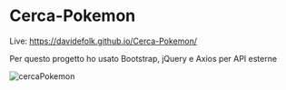 # Cerca-Pokemon 
Live: https://davidefolk.github.io/Cerca-Pokemon/

Per questo progetto ho usato Bootstrap, jQuery e Axios per API esterne 

![cercaPokemon](https://user-images.githubusercontent.com/107867374/200034157-cec84bac-51f8-4acd-9567-7d284bb38813.png)
